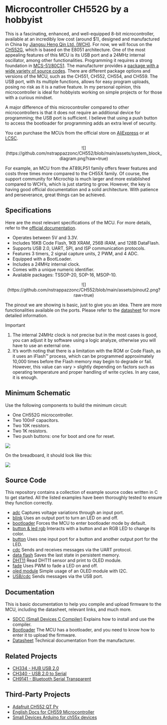 # Microcontroller CH552G by a hobbyist

This is a fascinating, enhanced, and well-equipped 8-bit microcontroller, available at an incredibly low cost (around $1), designed and manufactured in China by [Jiangsu Heng Qin Ltd. (WCH)](http://www.wch-ic.com). For now, we will focus on the [CH552G](https://www.wch-ic.com/products/CH552.html), which is based on the E8051 architecture. One of the most appealing features of this MCU is its USB port and a 24MHz internal oscillator, among other functionalities. Programming it requires a strong foundation in [MCS-51/80C51](https://en.wikipedia.org/wiki/MCS-51). The manufacturer provides a [package with a wide variety of source codes](https://www.wch.cn/downloads/CH552EVT_ZIP.html). There are different package options and versions of the MCU, such as the CH551, CH552, CH554, and CH559. The USB port, with its multiple functions, allows for easy program uploads, posing no risk as it is a native feature. In my personal opinion, this microcontroller is ideal for hobbyists working on simple projects or for those with a curious mindset.

A major difference of this microcontroller compared to other microcontrollers is that it does not require an additional device for programming; the USB port is sufficient. I believe that using a push button to access the bootloader for programming adds an extra level of security.

You can purchase the MCUs from the official store on [AliExpress](https://wchofficialstore.es.aliexpress.com/store/1100367542) or at [LCSC](https://www.lcsc.com).

<p align="center">
![](https://github.com/nstrappazzonc/CH552/blob/main/assets/system_block_diagram.png?raw=true)
</p>

For example, an MCU from the AT89LP51 family offers fewer features and costs three times more compared to the CH55X family. Of course, the support community for Microchip is much larger and more established compared to WCH’s, which is just starting to grow. However, the key is having good official documentation and a solid architecture. With patience and perseverance, great things can be achieved.

## Specifications

Here are the most relevant specifications of the MCU. For more details, refer to the [official documentation](https://www.wch-ic.com/products/CH552.html).

- Operates between 5V and 3.3V.
- Includes 16KB Code Flash, 1KB XRAM, 256B iRAM, and 128B DataFlash.
- Supports USB 2.0, UART, SPI, and ISP communication protocols.
- Features 3 timers, 2 signal capture units, 2 PWM, and 4 ADC.
- Equipped with a BootLoader.
- Includes a 24MHz internal clock.
- Comes with a unique numeric identifier.
- Available packages: TSSOP-20, SOP-16, MSOP-10.

<p align="center">
![](https://github.com/nstrappazzonc/CH552/blob/main/assets/pinout2.png?raw=true)
</p>

The pinout we are showing is basic, just to give you an idea. There are more functionalities available on the ports. Please refer to the [datasheet](https://github.com/nstrappazzonc/CH552/blob/main/doc/CH552.pdf?raw=true) for more detailed information.

> [!IMPORTANT]
> 1. The internal 24MHz clock is not precise but in the most cases is good, you can adjust it by software using a logic analyze, otherwise you will have to use an external one.
> 2. It’s worth noting that there is a limitation with the ROM or Code Flash, as it uses an iFlash™ process, which can be programmed approximately 10,000 times before the Flash memory may begin to degrade or fail. However, this value can vary > slightly depending on factors such as operating temperature and proper handling of write cycles. In any case, it is enough.

## Minimum Schematic

Use the following components to build the minimum circuit:

- One CH552G microcontroller.
- Two 100nF capacitors.
- Two 10K resistors.
- Two 1K resistors.
- Two push buttons: one for boot and one for reset.

![](https://github.com/nstrappazzonc/CH552/blob/main/assets/minimal_schematic.jpg?raw=true)

On the breadboard, it should look like this:

![](https://github.com/nstrappazzonc/CH552/blob/main/assets/minimal_protoboard.jpg?raw=true)

## Source Code

This repository contains a collection of example source codes written in C to get started. All the listed examples have been thoroughly tested to ensure they function correctly.

- [adc](https://github.com/nstrappazzonc/CH552/tree/main/src/adc) Captures voltage variations through an input port.
- [blink](https://github.com/nstrappazzonc/CH552/tree/main/src/blink) Uses an output port to turn an LED on and off.
- [bootloader](https://github.com/nstrappazzonc/CH552/tree/main/src/bootloader) Forces the MCU to enter bootloader mode by default.
- [button & led rgb](https://github.com/nstrappazzonc/CH552/tree/main/src/button_led_rgb) Interacts with a button and an RGB LED to change its color.
- [button](https://github.com/nstrappazzonc/CH552/tree/main/src/button) Uses one input port for a button and another output port for the LED.
- [cdc](https://github.com/nstrappazzonc/CH552/tree/main/src/cdc) Sends and receives messages via the UART protocol.
- [data flash](https://github.com/nstrappazzonc/CH552/tree/main/src/data_flash) Saves the last state in persistent memory.
- [DHT11](https://github.com/nstrappazzonc/CH552/tree/main/src/dht11) Read DHT11 sensor and print to OLED module.
- [fade](https://github.com/nstrappazzonc/CH552/tree/main/src/fade) Uses PWM to fade a LED on and off.
- [oled module](https://github.com/nstrappazzonc/CH552/tree/main/src/ssd1306) Simple usage of an OLED module with I2C.
- [USB/cdc](https://github.com/nstrappazzonc/CH552/tree/main/src/usb/cdc/tx) Sends messages via the USB port.

## Documentation

This is basic documentation to help you compile and upload firmware to the MCU, including the datasheet, relevant links, and much more.

- [SDCC (Small Devices C Compiler)](https://github.com/nstrappazzonc/CH552/blob/main/doc/sdcc.md) Explains how to install and use the compiler.
- [Bootloader](https://github.com/nstrappazzonc/CH552/blob/main/doc/flash.md) The MCU has a bootloader, and you need to know how to enter it to upload the firmware.
- [Datasheet](https://github.com/nstrappazzonc/CH552/blob/main/doc/CH552.pdf) Technical documentation from the manufacturer.

## Related Projects

- [CH334 - HUB USB 2.0](https://github.com/nstrappazzonc/CH334)
- [CH340 - USB 2.0 to Serial](https://github.com/nstrappazzonc/CH340)
- [CH9141 - Bluetooth Serial Transparent](https://github.com/nstrappazzonc/CH9141)

## Third-Party Projects

- [Adafruit CH552 QT Py](https://learn.adafruit.com/adafruit-ch552-qt-py/overview)
- [English Docs for CH559 Microcontroller](https://kprasadvnsi.github.io/CH559_Doc_English)
- [Small Devices Arduino for ch55x devices](https://github.com/DeqingSun/ch55xduino)
